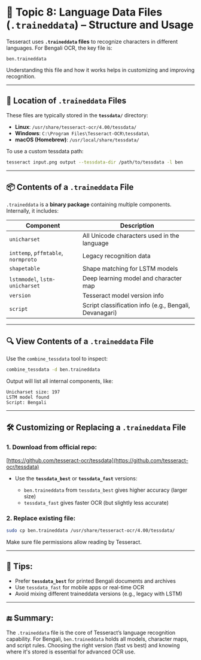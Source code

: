 # 📘 Topic 8: Language Data Files (`.traineddata`) – Structure and Usage

Tesseract uses **`.traineddata` files** to recognize characters in different languages. For Bengali OCR, the key file is:

```
ben.traineddata
```

Understanding this file and how it works helps in customizing and improving recognition.

---

## 📂 Location of `.traineddata` Files

These files are typically stored in the **`tessdata/`** directory:

* **Linux**: `/usr/share/tesseract-ocr/4.00/tessdata/`
* **Windows**: `C:\Program Files\Tesseract-OCR\tessdata\`
* **macOS (Homebrew)**: `/usr/local/share/tessdata/`

To use a custom tessdata path:

```bash
tesseract input.png output --tessdata-dir /path/to/tessdata -l ben
```

---

## 📦 Contents of a `.traineddata` File

`.traineddata` is a **binary package** containing multiple components. Internally, it includes:

| Component                           | Description                                            |
| ----------------------------------- | ------------------------------------------------------ |
| `unicharset`                        | All Unicode characters used in the language            |
| `inttemp`, `pffmtable`, `normproto` | Legacy recognition data                                |
| `shapetable`                        | Shape matching for LSTM models                         |
| `lstmmodel`, `lstm-unicharset`      | Deep learning model and character map                  |
| `version`                           | Tesseract model version info                           |
| `script`                            | Script classification info (e.g., Bengali, Devanagari) |

---

## 🔍 View Contents of a `.traineddata` File

Use the `combine_tessdata` tool to inspect:

```bash
combine_tessdata -d ben.traineddata
```

Output will list all internal components, like:

```
Unicharset size: 197
LSTM model found
Script: Bengali
```

---

## 🛠️ Customizing or Replacing a `.traineddata` File

### 1. Download from official repo:

[https://github.com/tesseract-ocr/tessdata](https://github.com/tesseract-ocr/tessdata)

* Use the **`tessdata_best`** or **`tessdata_fast`** versions:

  * `ben.traineddata` from `tessdata_best` gives higher accuracy (larger size)
  * `tessdata_fast` gives faster OCR (but slightly less accurate)

### 2. Replace existing file:

```bash
sudo cp ben.traineddata /usr/share/tesseract-ocr/4.00/tessdata/
```

Make sure file permissions allow reading by Tesseract.

---

## 🧠 Tips:

* Prefer **`tessdata_best`** for printed Bengali documents and archives
* Use `tessdata_fast` for mobile apps or real-time OCR
* Avoid mixing different traineddata versions (e.g., legacy with LSTM)

---

## 🔚 Summary:

The `.traineddata` file is the core of Tesseract’s language recognition capability. For Bengali, `ben.traineddata` holds all models, character maps, and script rules. Choosing the right version (fast vs best) and knowing where it's stored is essential for advanced OCR use.

